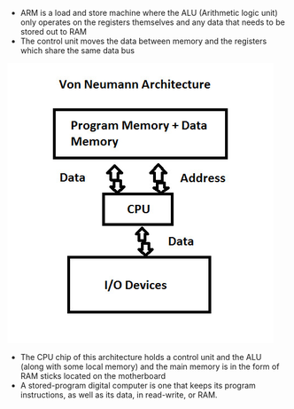 - ARM is a load and store machine where the ALU (Arithmetic logic unit) only operates on the registers themselves and any data that needs to be stored out to RAM
- The control unit moves the data between memory and the registers which share the same data bus

![](../Assets/von-neumann.jpg)

- The CPU chip of this architecture holds a control unit and the ALU (along with some local memory) and the main memory is in the form of RAM sticks located on the motherboard
- A stored-program digital computer is one that keeps its program instructions, as well as its data, in read-write, or RAM.